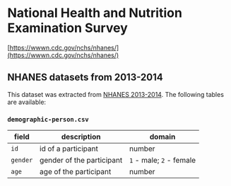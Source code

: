 # National Health and Nutrition Examination Survey
[https://wwwn.cdc.gov/nchs/nhanes/](https://wwwn.cdc.gov/nchs/nhanes/)

## NHANES datasets from 2013-2014

This dataset was extracted from [NHANES 2013-2014](https://wwwn.cdc.gov/nchs/nhanes/continuousnhanes/default.aspx?BeginYear=2013). The following tables are available:

### `demographic-person.csv`

| field | description | domain |
|-------|-------------|--------|
| `id` | id of a participant | number |
| `gender` | gender of the participant | `1` - male; `2` - female |
| `age` | age of the participant | number |
